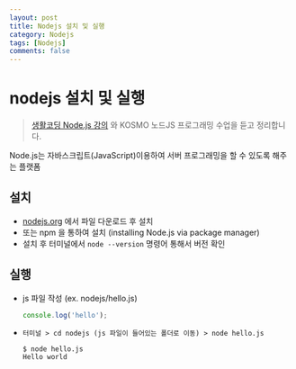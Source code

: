 ```yaml
---
layout: post
title: Nodejs 설치 및 실행
category: Nodejs
tags: [Nodejs]
comments: false
---
```

# nodejs 설치 및 실행
> [생활코딩 Node.js 강의](https://www.inflearn.com/course/nodejs-%EA%B0%95%EC%A2%8C-%EC%83%9D%ED%99%9C%EC%BD%94%EB%94%A9#) 와 KOSMO 노드JS 프로그래밍 수업을 듣고 정리합니다.

Node.js는 자바스크립트(JavaScript)이용하여 서버 프로그래밍을 할 수 있도록 해주는 플랫폼

## 설치
-  [nodejs.org](https://nodejs.org/ko/download/) 에서 파일 다운로드 후 설치
-  또는 npm 을 통하여 설치 (installing Node.js via package manager)
-  설치 후 터미널에서 `node --version` 명령어 통해서 버전 확인

## 실행
- js 파일 작성 (ex. nodejs/hello.js)

  ```javascript
  console.log('hello');
  ```
- `터미널 > cd nodejs (js 파일이 들어있는 폴더로 이동) > node hello.js`

  ```
  $ node hello.js
  Hello world
  ```
